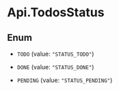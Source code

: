 # Api.TodosStatus

## Enum


* `TODO` (value: `"STATUS_TODO"`)

* `DONE` (value: `"STATUS_DONE"`)

* `PENDING` (value: `"STATUS_PENDING"`)


